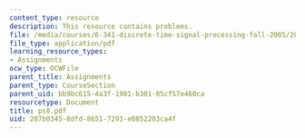 ```yaml
---
content_type: resource
description: This resource contains problems.
file: /media/courses/6-341-discrete-time-signal-processing-fall-2005/287b03458dfd86517291e0852203ca4f_ps8.pdf
file_type: application/pdf
learning_resource_types:
- Assignments
ocw_type: OCWFile
parent_title: Assignments
parent_type: CourseSection
parent_uid: bb9bc615-4a3f-1901-b301-05cf57e460ca
resourcetype: Document
title: ps8.pdf
uid: 287b0345-8dfd-8651-7291-e0852203ca4f
---
```

